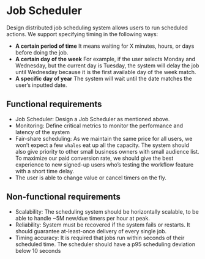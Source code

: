# Job Scheduler

Design distributed job scheduling system allows users to run scheduled actions. We support specifying timing in the following ways:

- **A certain period of time** It means waiting for X minutes, hours, or days before doing the job.
- **A certain day of the week** For example, if the user selects Monday and Wednesday, but the current day is Tuesday, the system will delay the job until Wednesday because it is the first available day of the week match.
- **A specific day of year** The system will wait until the date matches the user’s inputted date.

## Functional requirements

- Job Scheduler: Design a Job Scheduler as mentioned above.
- Monitoring: Define critical metrics to monitor the performance and latency of the system
- Fair-share scheduling: As we maintain the same price for all users, we won’t expect a few `whales` eat up all the capacity. The system should also give priority to other small business owners with small audience list. To maximize our paid conversion rate, we should give the best experience to new signed-up users who’s testing the workflow feature with a short time delay.
- The user is able to change value or cancel timers on the fly. 

## Non-functional requirements

- Scalability: The scheduling system should be horizontally scalable, to be able to handle ~5M new/due timers per hour at peak. 
- Reliability: System must be recovered if the system fails or restarts. It should guarantee at-least-once delivery of every single job.
- Timing accuracy: It is required that jobs run within seconds of their scheduled time. The scheduler should have a p95 scheduling deviation below 10 seconds
